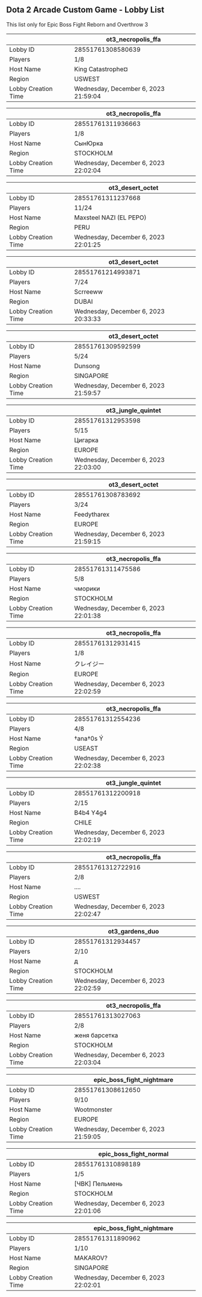 ## Dota 2 Arcade Custom Game - Lobby List

This list only for Epic Boss Fight Reborn and Overthrow 3

|  | ot3_necropolis_ffa |
| ------ | ------ |
| Lobby ID | 28551761308580639 |
| Players | 1/8 |
| Host Name | King Catastrophe¤ |
| Region | USWEST |
| Lobby Creation Time | Wednesday, December 6, 2023 21:59:04 |


|  | ot3_necropolis_ffa |
| ------ | ------ |
| Lobby ID | 28551761311936663 |
| Players | 1/8 |
| Host Name | СынЮрка |
| Region | STOCKHOLM |
| Lobby Creation Time | Wednesday, December 6, 2023 22:02:04 |


|  | ot3_desert_octet |
| ------ | ------ |
| Lobby ID | 28551761311237668 |
| Players | 11/24 |
| Host Name | Maxsteel NAZI (EL PEPO) |
| Region | PERU |
| Lobby Creation Time | Wednesday, December 6, 2023 22:01:25 |


|  | ot3_desert_octet |
| ------ | ------ |
| Lobby ID | 28551761214993871 |
| Players | 7/24 |
| Host Name | Scrreeww |
| Region | DUBAI |
| Lobby Creation Time | Wednesday, December 6, 2023 20:33:33 |


|  | ot3_desert_octet |
| ------ | ------ |
| Lobby ID | 28551761309592599 |
| Players | 5/24 |
| Host Name | Dunsong |
| Region | SINGAPORE |
| Lobby Creation Time | Wednesday, December 6, 2023 21:59:57 |


|  | ot3_jungle_quintet |
| ------ | ------ |
| Lobby ID | 28551761312953598 |
| Players | 5/15 |
| Host Name | Цигарка |
| Region | EUROPE |
| Lobby Creation Time | Wednesday, December 6, 2023 22:03:00 |


|  | ot3_desert_octet |
| ------ | ------ |
| Lobby ID | 28551761308783692 |
| Players | 3/24 |
| Host Name | Feedytharex |
| Region | EUROPE |
| Lobby Creation Time | Wednesday, December 6, 2023 21:59:15 |


|  | ot3_necropolis_ffa |
| ------ | ------ |
| Lobby ID | 28551761311475586 |
| Players | 5/8 |
| Host Name | чморики |
| Region | STOCKHOLM |
| Lobby Creation Time | Wednesday, December 6, 2023 22:01:38 |


|  | ot3_necropolis_ffa |
| ------ | ------ |
| Lobby ID | 28551761312931415 |
| Players | 1/8 |
| Host Name | クレイジー |
| Region | EUROPE |
| Lobby Creation Time | Wednesday, December 6, 2023 22:02:59 |


|  | ot3_necropolis_ffa |
| ------ | ------ |
| Lobby ID | 28551761312554236 |
| Players | 4/8 |
| Host Name | †ana†0s Ý |
| Region | USEAST |
| Lobby Creation Time | Wednesday, December 6, 2023 22:02:38 |


|  | ot3_jungle_quintet |
| ------ | ------ |
| Lobby ID | 28551761312200918 |
| Players | 2/15 |
| Host Name | B4b4 Y4g4 |
| Region | CHILE |
| Lobby Creation Time | Wednesday, December 6, 2023 22:02:19 |


|  | ot3_necropolis_ffa |
| ------ | ------ |
| Lobby ID | 28551761312722916 |
| Players | 2/8 |
| Host Name | .... |
| Region | USWEST |
| Lobby Creation Time | Wednesday, December 6, 2023 22:02:47 |


|  | ot3_gardens_duo |
| ------ | ------ |
| Lobby ID | 28551761312934457 |
| Players | 2/10 |
| Host Name | д |
| Region | STOCKHOLM |
| Lobby Creation Time | Wednesday, December 6, 2023 22:02:59 |


|  | ot3_necropolis_ffa |
| ------ | ------ |
| Lobby ID | 28551761313027063 |
| Players | 2/8 |
| Host Name | женя барсетка |
| Region | STOCKHOLM |
| Lobby Creation Time | Wednesday, December 6, 2023 22:03:04 |


|  | epic_boss_fight_nightmare |
| ------ | ------ |
| Lobby ID | 28551761308612650 |
| Players | 9/10 |
| Host Name | Wootmonster |
| Region | EUROPE |
| Lobby Creation Time | Wednesday, December 6, 2023 21:59:05 |


|  | epic_boss_fight_normal |
| ------ | ------ |
| Lobby ID | 28551761310898189 |
| Players | 1/5 |
| Host Name | [ЧВК] Пельмень |
| Region | STOCKHOLM |
| Lobby Creation Time | Wednesday, December 6, 2023 22:01:06 |


|  | epic_boss_fight_nightmare |
| ------ | ------ |
| Lobby ID | 28551761311890962 |
| Players | 1/10 |
| Host Name | MAKAROV? |
| Region | SINGAPORE |
| Lobby Creation Time | Wednesday, December 6, 2023 22:02:01 |


